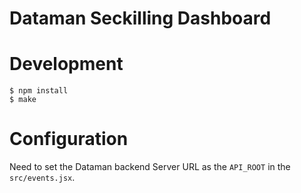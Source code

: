 # Dataman Seckilling Dashboard

# Development

    $ npm install
    $ make

# Configuration

Need to set the Dataman backend Server URL as the `API_ROOT` in the `src/events.jsx`.